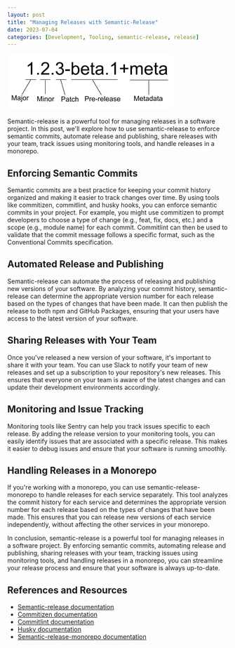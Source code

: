 ```yaml
---
layout: post
title: "Managing Releases with Semantic-Release"
date: 2023-07-04
categories: [Development, Tooling, semantic-release, release]
---
```

![Keys](/assets/images/semantic-release.png)


Semantic-release is a powerful tool for managing releases in a software project. In this post, we'll explore how to use semantic-release to enforce semantic commits, automate release and publishing, share releases with your team, track issues using monitoring tools, and handle releases in a monorepo.

## Enforcing Semantic Commits

Semantic commits are a best practice for keeping your commit history organized and making it easier to track changes over time. By using tools like commitizen, commitlint, and husky hooks, you can enforce semantic commits in your project. For example, you might use commitizen to prompt developers to choose a type of change (e.g., feat, fix, docs, etc.) and a scope (e.g., module name) for each commit. Commitlint can then be used to validate that the commit message follows a specific format, such as the Conventional Commits specification.

## Automated Release and Publishing

Semantic-release can automate the process of releasing and publishing new versions of your software. By analyzing your commit history, semantic-release can determine the appropriate version number for each release based on the types of changes that have been made. It can then publish the release to both npm and GitHub Packages, ensuring that your users have access to the latest version of your software.

## Sharing Releases with Your Team

Once you've released a new version of your software, it's important to share it with your team. You can use Slack to notify your team of new releases and set up a subscription to your repository's new releases. This ensures that everyone on your team is aware of the latest changes and can update their development environments accordingly.

## Monitoring and Issue Tracking

Monitoring tools like Sentry can help you track issues specific to each release. By adding the release version to your monitoring tools, you can easily identify issues that are associated with a specific release. This makes it easier to debug issues and ensure that your software is running smoothly.

## Handling Releases in a Monorepo

If you're working with a monorepo, you can use semantic-release-monorepo to handle releases for each service separately. This tool analyzes the commit history for each service and determines the appropriate version number for each release based on the types of changes that have been made. This ensures that you can release new versions of each service independently, without affecting the other services in your monorepo.

In conclusion, semantic-release is a powerful tool for managing releases in a software project. By enforcing semantic commits, automating release and publishing, sharing releases with your team, tracking issues using monitoring tools, and handling releases in a monorepo, you can streamline your release process and ensure that your software is always up-to-date.


## References and Resources

- [Semantic-release documentation](https://semantic-release.gitbook.io/semantic-release/)
- [Commitizen documentation](https://commitizen.github.io/cz-cli/)
- [Commitlint documentation](https://commitlint.js.org/)
- [Husky documentation](https://typicode.github.io/husky/#/)
- [Semantic-release-monorepo documentation](https://github.com/pmowrer/semantic-release-monorepo)

